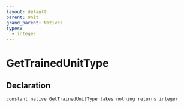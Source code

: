 ```yaml
---
layout: default
parent: Unit
grand_parent: Natives
types:
  - integer
---
```


# GetTrainedUnitType

## Declaration

```
constant native GetTrainedUnitType takes nothing returns integer
```
